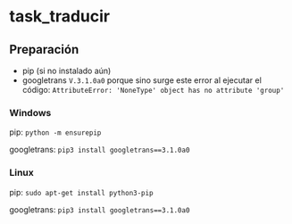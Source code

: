 # task_traducir

## Preparación

- pip (si no instalado aún)
- googletrans `V.3.1.0a0` porque sino surge este error al ejecutar el código: `AttributeError: 'NoneType' object has no attribute 'group'`

### Windows

pip:
`python -m ensurepip`

googletrans:
`pip3 install googletrans==3.1.0a0`

### Linux

pip:
`sudo apt-get install python3-pip`

googletrans:
`pip3 install googletrans==3.1.0a0`
